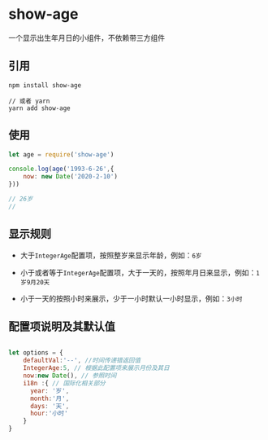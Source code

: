 show-age
=======

一个显示出生年月日的小组件，不依赖带三方组件

## 引用

```
npm install show-age 

// 或者 yarn
yarn add show-age

```

## 使用

```js
let age = require('show-age')

console.log(age('1993-6-26',{
    now: new Date('2020-2-10')
}))

// 26岁
// 

```

## 显示规则

* 大于`IntegerAge`配置项，按照整岁来显示年龄，例如：`6岁`

* 小于或者等于`IntegerAge`配置项，大于一天的，按照年月日来显示，例如：`1岁9月20天`

* 小于一天的按照小时来展示，少于一小时默认一小时显示，例如：`3小时`

## 配置项说明及其默认值
```js

let options = {
    defaultVal:'--', //时间传递错返回值
    IntegerAge:5, // 根据此配置项来展示月份及其日
    now:new Date(), // 参照时间
    i18n :{ // 国际化相关部分
      year: '岁',
      month:'月',
      days: '天',
      hour:'小时'
    }
}
```

